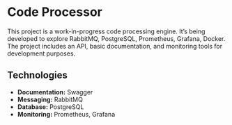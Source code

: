 # Code Processor

This project is a work-in-progress code processing engine. It’s being developed to explore RabbitMQ, PostgreSQL, Prometheus, Grafana, Docker. 
The project includes an API, basic documentation, and monitoring tools for development purposes.

## Technologies
- **Documentation:** Swagger
- **Messaging:** RabbitMQ
- **Database:** PostgreSQL
- **Monitoring:** Prometheus, Grafana
